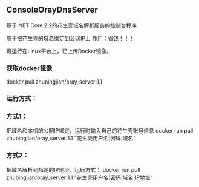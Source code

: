 ## ConsoleOrayDnsServer
基于.NET Core 2.2的花生壳域名解析服务的控制台程序

用于把花生壳的域名绑定到公网IP上    作用：省钱！！！

可运行在Linux平台上，已上传Docker镜像。

### 获取docker镜像
docker pull zhubingjian/oray_server:1.1

### 运行方式：
### 方式1：
把域名和本机的公网IP绑定，运行时输入自己的花生壳账号信息
docker run pull zhubingjian/oray_server:1.1 "花生壳用户名|密码|域名"

### 方式2：
把域名解析到指定的IP地址，运行方式：
docker run pull zhubingjian/oray_server:1.1 "花生壳用户名|密码|域名|IP地址"



